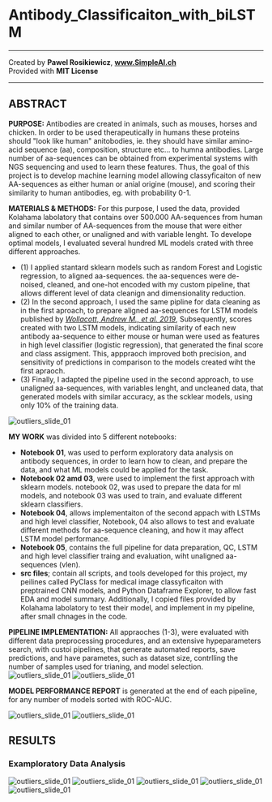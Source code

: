 # Antibody_Classificaiton_with_biLSTM
---
Created by __Pawel Rosikiewicz__, __www.SimpleAI.ch__  
Provided with __MIT License__
___

## __ABSTRACT__
__PURPOSE:__ Antibodies are created in animals, such as mouses, horses and chicken. In order to be used therapeutically in humans these proteins should "look like human" anitobodies, ie. they should have similar amino-acid sequence (aa), composition, structure etc... to humna antibodies. Large number of aa-sequences can be obtained from experimental systems with NGS sequencing and used to learn these features. Thus, the goal of this project is to develop machine learning model allowing classyficaiton of new AA-sequences as either human or anial origine (mouse), and scoring their similarity to human antibodies, eg. with probability 0-1.

__MATERIALS & METHODS:__ For this purpose, I used the data, provided Kolahama labolatory that contains over 500.000 AA-sequences from human and similar number of AA-sequences from the mouse that were either aligned to each other, or unaligned and with variable lenght. To develope optimal models, I evaluated several hundred ML models crated with three different approaches.
* (1) I applied stantard sklearn models such as random Forest and Logistic regression, to aligned aa-sequences. the aa-sequences were de-noised, cleaned, and one-hot encoded with my custom pipeline, that allows different level of data cleanign and dimensionality reduction.
* (2) In the second approach, I used the same pipline for data cleaning as in the first aproach, to prepare aligned aa-sequences for LSTM models published by *[Wollacott, Andrew M., et al. 2019](https://academic.oup.com/peds/article/32/7/347/5554642?login=true)*, Subsequently, scores created with two LSTM models, indicating similarity of each new antibody aa-sequence to either mouse or human were used as features in high level classifier (logistic regression), that generated the final score and class assigment. This, apppraoch improved both precision, and sensitivity of predictions in comparison to the models created wiht the first apraoch.
* (3) Finally, I adapted the pipeline used in the second approach, to use unaligned aa-sequences, with variables lenght, and uncleaned data, that generated models with similar accuracy, as the scklear models, using only 10% of the training data.
  
![outliers_slide_01](images/Slide1.jpeg)
  
__MY WORK__ was divided into 5 different notebooks:
* __Notebook 01__, was used to perform exploratory data analysis on antibody sequences, in order to learn how to clean, and prepare the data, and what ML models could be applied for the task.
* __Notebook 02 amd 03__, were used to implement the first approach with sklearn models. notebook 02, was used to prepare the data for ml models, and notebook 03 was used to train, and evaluate different sklearn classifiers. 
* __Notebook 04__, allows implementaiton of the second appach with LSTMs and high level classifier, Notebook, 04 also allows to test and evaluate different methods for aa-sequence cleaning, and how it may affect LSTM model performance.
* __Notebook 05__, contains the full pipeline for data preparation, QC, LSTM and high level classifier traing and evaluation, wiht unaligned aa-sequences (vlen).
* __src files__; contain all scripts, and tools developed for this project, my peilines called PyClass for medical image classyficaiton with preptrained CNN models, and Python Dataframe Explorer, to allow fast EDA and model summary. Additionally, I copied files provided by Kolahama labolatory to test their model, and implement in my pipeline, after small chnages in the code.  

__PIPELINE IMPLEMENTATION:__ All appraoches (1-3), were evaluated with different data preprocessing procedures, and an extensive hypeparameters search, with custoi pipelines, that generate automated reports, save predictions, and have parametes, such as dataset size, contrlling the number of samples used for trianing, and model selection.
![outliers_slide_01](images/Slide2.jpeg)
![outliers_slide_01](images/Slide3.jpeg)

__MODEL PERFORMANCE REPORT__ is generated at the end of each pipeline, for any number of models sorted with ROC-AUC.

![outliers_slide_01](images/Slide4.jpeg)
![outliers_slide_01](images/Slide5.jpeg)


## __RESULTS__

### Examploratory Data Analysis
![outliers_slide_01](images/Slide6.jpeg)
![outliers_slide_01](images/Slide7.jpeg)
![outliers_slide_01](images/Slide8.jpeg)
![outliers_slide_01](images/Slide9.jpeg)
![outliers_slide_01](images/Slide10.jpeg)


